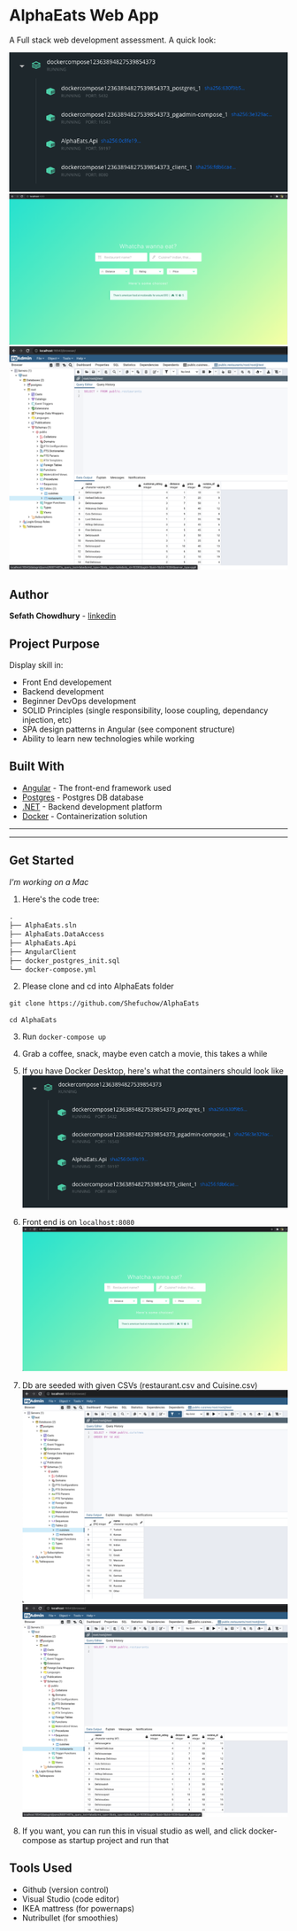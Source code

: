 ﻿# AlphaEats Web App
A Full stack web development assessment. A quick look:  

<img src="./img/docker.png" width="700">
<img src="./img/frontend.png" width="700">
<img src="./img/db2.png" width="700">


## Author
**Sefath Chowdhury** - [linkedin](https://www.linkedin.com/in/callmesefath/)

## Project Purpose
Display skill in:
 - Front End developement 
 - Backend development 
 - Beginner DevOps development 
 - SOLID Principles (single responsibility, loose coupling, dependancy injection, etc)
 - SPA design patterns in Angular (see component structure)
 - Ability to learn new technologies while working


## Built With
* [Angular](https://angularjs.org/) - The front-end framework used
* [Postgres](https://www.postgresql.org/) - Postgres DB database
* [.NET](https://dotnet.microsoft.com/learn/dotnet/what-is-dotnet) - Backend development platform  
* [Docker](https://www.docker.com/) - Containerization solution

------
------
## Get Started
*I'm working on a Mac*

1. Here's the code tree:
```
.
├── AlphaEats.sln
├── AlphaEats.DataAccess
├── AlphaEats.Api
├── AngularClient
├── docker_postgres_init.sql
└── docker-compose.yml
```

2. Please clone and cd into AlphaEats folder
```
git clone https://github.com/Shefuchow/AlphaEats
```
```
cd AlphaEats
```

3. Run `docker-compose up`

4. Grab a coffee, snack, maybe even catch a movie, this takes a while

5. If you have Docker Desktop, here's what the containers should look like
![Containers](./img/docker.png)

6. Front end is on `localhost:8080`
![Frontend](./img/frontend.png)

7. Db are seeded with given CSVs (restaurant.csv and Cuisine.csv)
![Database1](./img/db1.png)
![Database2](./img/db2.png)

8. If you want, you can run this in visual studio as well, and click docker-compose as startup project and run that

## Tools Used
 - Github (version control)
 - Visual Studio (code editor)
 - IKEA mattress (for powernaps)
 - Nutribullet (for smoothies)